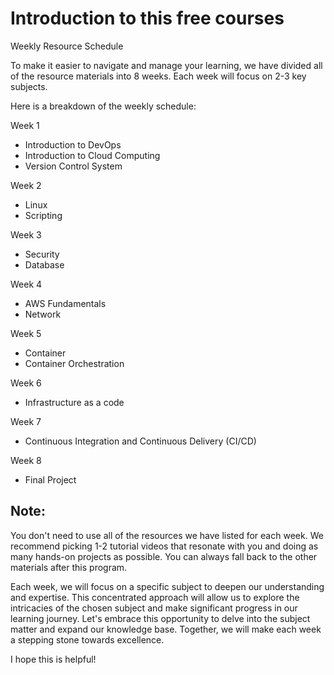 # Introduction to this free courses

Weekly Resource Schedule

To make it easier to navigate and manage your learning, we have divided all of the resource materials into 8 weeks. Each week will focus on 2-3 key subjects.

Here is a breakdown of the weekly schedule:

Week 1

- Introduction to DevOps
- Introduction to Cloud Computing
- Version Control System

Week 2

- Linux
- Scripting

Week 3

- Security
- Database

Week 4

- AWS Fundamentals
- Network

Week 5

- Container
- Container Orchestration

Week 6

- Infrastructure as a code

Week 7

- Continuous Integration and Continuous Delivery (CI/CD)

Week 8

- Final Project

## Note:

You don't need to use all of the resources we have listed for each week.
We recommend picking 1-2 tutorial videos that resonate with you and doing as many hands-on projects as possible.
You can always fall back to the other materials after this program.

Each week, we will focus on a specific subject to deepen our understanding and expertise. This concentrated approach will allow us to explore the intricacies of the chosen subject and make significant progress in our learning journey. Let's embrace this opportunity to delve into the subject matter and expand our knowledge base. Together, we will make each week a stepping stone towards excellence.

I hope this is helpful!



